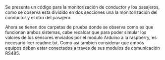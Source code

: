 Se presenta un código para la monitorización de conductor y los pasajeros, como se observa esta dividido en dos secciones
una la monitorización del conductor y el otro del pasajero.

Ahora se tienen dos carpetas de prueba donde se observa como es que funcionan ambos sistemas, cabe recalcar que para poder
simular los valores de los sensores enviados por el modulo Arduino a la raspberry, es necesario leer readme.txt.
Como asi tambien considerar que ambos equipos deben estar conectados a traves de sus modulos de comunicación RS485.
